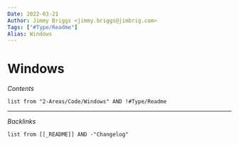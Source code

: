 ```yaml
---
Date: 2022-03-21
Author: Jimmy Briggs <jimmy.briggs@jimbrig.com>
Tags: ["#Type/Readme"]
Alias: Windows
---
```


# Windows

*Contents*

```dataview
list from "2-Areas/Code/Windows" AND !#Type/Readme
```

***

*Backlinks*

```dataview
list from [[_README]] AND -"Changelog"
```